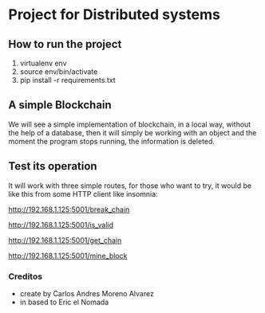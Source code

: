 # Project for Distributed systems


## How to run the project

1) virtualenv env
2) source env/bin/activate
3) pip install -r requirements.txt



## A simple Blockchain

We will see a simple implementation of blockchain, in a local way, without the help of a database, then it will simply be working with an object and the moment the program stops running, the information is deleted.


## Test its operation
It will work with three simple routes, for those who want to try, it would be like this from some HTTP client like insomnia:

http://192.168.1.125:5001/break_chain

http://192.168.1.125:5001/is_valid

http://192.168.1.125:5001/get_chain

http://192.168.1.125:5001/mine_block

### Creditos
- create by Carlos Andres Moreno Alvarez
- in based to Eric el Nomada